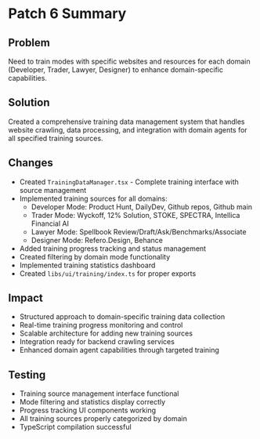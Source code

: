 # Patch 6 Summary

## Problem
Need to train modes with specific websites and resources for each domain (Developer, Trader, Lawyer, Designer) to enhance domain-specific capabilities.

## Solution
Created a comprehensive training data management system that handles website crawling, data processing, and integration with domain agents for all specified training sources.

## Changes
- Created `TrainingDataManager.tsx` - Complete training interface with source management
- Implemented training sources for all domains:
  - Developer Mode: Product Hunt, DailyDev, Github repos, Github main
  - Trader Mode: Wyckoff, 12% Solution, STOKE, SPECTRA, Intellica Financial AI
  - Lawyer Mode: Spellbook Review/Draft/Ask/Benchmarks/Associate
  - Designer Mode: Refero.Design, Behance
- Added training progress tracking and status management
- Created filtering by domain mode functionality
- Implemented training statistics dashboard
- Created `libs/ui/training/index.ts` for proper exports

## Impact
- Structured approach to domain-specific training data collection
- Real-time training progress monitoring and control
- Scalable architecture for adding new training sources
- Integration ready for backend crawling services
- Enhanced domain agent capabilities through targeted training

## Testing
- Training source management interface functional
- Mode filtering and statistics display correctly
- Progress tracking UI components working
- All training sources properly categorized by domain
- TypeScript compilation successful
